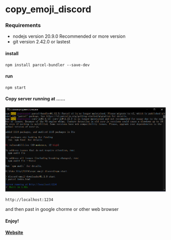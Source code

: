 # copy_emoji_discord

### Requirements

* nodejs version 20.9.0 
Recommended or more version
* git version 2.42.0 or lastest

#### install

    npm install parcel-bundler --save-dev

#### run

    npm start

#### Copy server running at ......

![Alt text](image.png)

    http://localhost:1234

and then past in google chorme or other web browser

#### Enjoy!

**[Website](https://thatiemsz.github.io/Discord-Emoji-Downloader)**